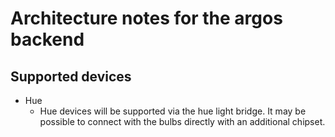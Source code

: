 # Architecture notes for the argos backend

## Supported devices
* Hue
    * Hue devices will be supported via the hue light bridge. It may be possible to connect with the bulbs directly with an additional chipset.  
